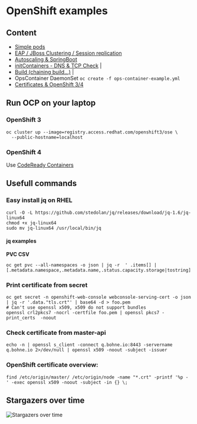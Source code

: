 # OpenShift examples

## Content

* [Simple pods](simple-pods.md)
* [EAP / JBoss Clustering / Session replication](eap-cluster.md)
* [Autoscaling & SpringBoot](autoscaling.md)
* [initContainers - DNS & TCP Check](initcontainers.md)  \|
* [Build \(chaining build...\)](build/)  \|
* OpsContainer DaemonSet `oc create -f ops-container-example.yml`
* [Certificates & OpenShift 3/4](https://github.com/rbo/openshift-examples/tree/43511bbb16abaf8280889de74ea12f3649972693/certificate/README.adoc)

## Run OCP on your laptop

### OpenShift 3

```text
oc cluster up --image=registry.access.redhat.com/openshift3/ose \
  --public-hostname=localhost
```

### OpenShift 4

Use [CodeReady Containers](https://github.com/code-ready/crc)

## Usefull commands

### Easy install jq on RHEL

```text
curl -O -L https://github.com/stedolan/jq/releases/download/jq-1.6/jq-linux64
chmod +x jq-linux64
sudo mv jq-linux64 /usr/local/bin/jq
```

#### jq examples

**PVC CSV**

```text
oc get pvc --all-namespaces -o json | jq -r  ' .items[] |  [.metadata.namespace,.metadata.name,.status.capacity.storage|tostring]|@csv'
```

### Print certificate from secret

```text
oc get secret -n openshift-web-console webconsole-serving-cert -o json | jq -r '.data."tls.crt"' | base64 -d > foo.pem
# Can't use openssl x509, x509 do not support bundles
openssl crl2pkcs7 -nocrl -certfile foo.pem | openssl pkcs7 -print_certs  -noout
```

### Check certificate from master-api

```text
echo -n | openssl s_client -connect q.bohne.io:8443 -servername q.bohne.io 2>/dev/null | openssl x509 -noout -subject -issuer
```

### OpenShift certificate overview:

```text
find /etc/origin/master/ /etc/origin/node -name "*.crt" -printf '%p - ' -exec openssl x509 -noout -subject -in {} \;
```

## Stargazers over time

![Stargazers over time](https://starcharts.herokuapp.com/rbo/openshift-examples.svg)


